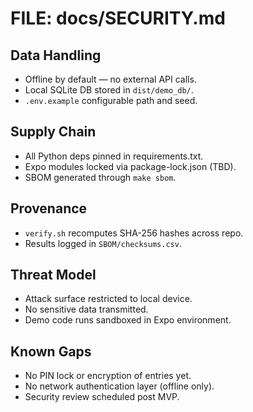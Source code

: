 # FILE: docs/SECURITY.md
## Data Handling
- Offline by default — no external API calls.  
- Local SQLite DB stored in `dist/demo_db/`.  
- `.env.example` configurable path and seed.  

## Supply Chain
- All Python deps pinned in requirements.txt.  
- Expo modules locked via package-lock.json (TBD).  
- SBOM generated through `make sbom`.  

## Provenance
- `verify.sh` recomputes SHA-256 hashes across repo.  
- Results logged in `SBOM/checksums.csv`.  

## Threat Model
- Attack surface restricted to local device.  
- No sensitive data transmitted.  
- Demo code runs sandboxed in Expo environment.  

## Known Gaps
- No PIN lock or encryption of entries yet.  
- No network authentication layer (offline only).  
- Security review scheduled post MVP.
